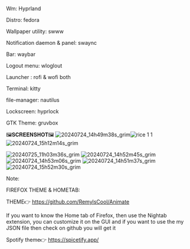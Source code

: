 Wm: Hyprland

Distro: fedora

Wallpaper utility: swww

Notification daemon & panel: swaync

Bar: waybar

Logout menu: wloglout

Launcher : rofi & wofi both

Terminal: kitty

file-manager: nautilus

Lockscreen: hyprlock

GTK Theme: gruvbox

🖼️𝐒𝐂𝐑𝐄𝐄𝐍𝐒𝐇𝐎𝐓🖼️
![20240724_14h49m38s_grim](https://github.com/user-attachments/assets/ebf249f5-b4ec-471b-9238-f23f027edd74)![rice 1 1](https://github.com/user-attachments/assets/a7355849-8170-4014-944f-1dc97afd4f0d)![20240724_15h12m14s_grim](https://github.com/user-attachments/assets/ba82bd81-a663-446a-9f3c-f2fa55e79928)


![20240725_11h03m36s_grim](https://github.com/user-attachments/assets/dbefa294-69a7-4058-80d2-6d03e9df9a0d)
![20240724_14h52m45s_grim](https://github.com/user-attachments/assets/827183ea-9721-42bb-9a1e-fee791d19cad)
![20240724_14h53m06s_grim](https://github.com/user-attachments/assets/5b76149b-dc3c-4205-9fbc-d4e6e530f9f5)
![20240724_14h51m37s_grim](https://github.com/user-attachments/assets/d51366e5-5f1c-4639-ab5b-80a96e199c56)
![20240724_15h52m30s_grim](https://github.com/user-attachments/assets/4d93d00b-b801-4536-81e2-650a85bdb379)



Note: 

FIREFOX THEME & HOMETAB:

THEME👉
https://github.com/RemylsCool/Animate
 
If you want to know the Home tab of Firefox, then use the Nightab extension, you can customize it on the GUI and if you want to use the my JSON file then check on github you will get it

Spotify theme👉
https://spicetify.app/
